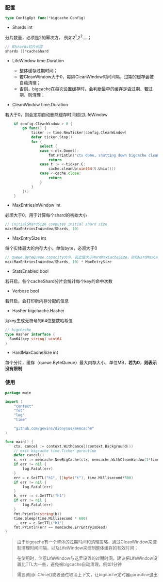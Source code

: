 ### 配置

```go
type ConfigOpt func(*bigcache.Config)
```

* Shards int

分片数量，必须是2的幂次方， 例如2<sup>1</sup>,2<sup>2</sup>....；

```go
// 即shards切片长度
shards []*cacheShard
```

* LifeWindow time.Duration
  * 整体缓存过期时间；
  * 若CleanWindow大于0，每隔CleanWindow时间间隔，过期的缓存会被自动清理；
  * 否则，bigcache在每次设置缓存时，会判断最早的缓存是否过期，若过期，则清理；


* CleanWindow time.Duration

若大于0，则会定期自动删除缓存时间超过LifeWindow

```go
	if config.CleanWindow > 0 {
		go func() {
			ticker := time.NewTicker(config.CleanWindow)
			defer ticker.Stop()
			for {
				select {
				case <-ctx.Done():
					fmt.Println("ctx done, shutting down bigcache cleanup routine")
					return
				case t := <-ticker.C:
					cache.cleanUp(uint64(t.Unix()))
				case <-cache.close:
					return
				}
			}
		}()
	}

```

* MaxEntriesInWindow int

必须大于0，用于计算每个shard的初始大小

```go
// initialShardSize computes initial shard size
max(MaxEntriesInWindow/Shards, 10)
```

* MaxEntrySize int

每个实体最大的内存大小，单位byte，必须大于0

```go
// queue.ByteQueue.capacity大小，若此值大于HardMaxCacheSize，则取HardMaxCacheSize
max(MaxEntriesInWindow/Shards, 10) * MaxEntrySize
```

* StatsEnabled bool

若开启，各个cacheShard分片会统计每个key的命中次数

* Verbose bool

若开启，会打印新内存分配的信息

* Hasher bigchache.Hasher

为key生成无符号的64位整数哈希值

```go
// bigchache
type Hasher interface {
  Sum64(key string) uint64
}
```

* HardMaxCacheSize int

每个分片，缓存（queue.ByteQueue）最大内存大小，单位MB，**若为0，则表示没有限制**

### 使用

```go
package main

import (
	"context"
	"fmt"
	"log"
	"time"

	"github.com/gowins/dionysus/memcache"
)

func main() {
	ctx, cancel := context.WithCancel(context.Background())
	// exit bigcache time.Ticker goroutine
	defer cancel()
	c, err := memcache.NewBigCache(ctx, memcache.WithCleanWindow(1*time.Second))
	if err != nil {
		log.Fatal(err)
	}
	err = c.SetTTL("h1", []byte("t"), time.Millisecond*500)
	if err != nil {
		log.Fatal(err)
	}
	b, err := c.GetTTL("h1")
	if err != nil {
		log.Fatal(err)
	}
	fmt.Println(string(b))
	time.Sleep(time.Millisecond * 600)
	_, err = c.GetTTL("h1")
	fmt.Println(err == memcache.ErrEntryIsDead)
}
```

>由于bigcache有一个整体的过期时间和清理策略，通过CleanWindow来控制清理时间间隔，以及LifeWindow来控制整体缓存的有效时间；
>
>在使用时，注意LifeWindow与这里设置的过期时间，建议把LifeWindow设置比TTL大一些，避免被bigcache自动清理，例如1分钟
>
>需要调用c.Close()或者通过取消上下文，让bigcache定时器goroutine退出
